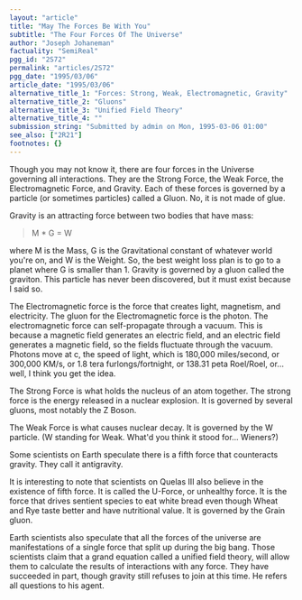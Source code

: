 ```yaml
---
layout: "article"
title: "May The Forces Be With You"
subtitle: "The Four Forces Of The Universe"
author: "Joseph Johaneman"
factuality: "SemiReal"
pgg_id: "2S72"
permalink: "articles/2S72"
pgg_date: "1995/03/06"
article_date: "1995/03/06"
alternative_title_1: "Forces: Strong, Weak, Electromagnetic, Gravity"
alternative_title_2: "Gluons"
alternative_title_3: "Unified Field Theory"
alternative_title_4: ""
submission_string: "Submitted by admin on Mon, 1995-03-06 01:00"
see_also: ["2R21"]
footnotes: {}
---
```

<div>
<p>Though you may not know it, there are four forces in the Universe governing all interactions. They are the Strong Force, the Weak Force, the Electromagnetic Force, and Gravity. Each of these forces is governed by a particle (or sometimes particles) called a Gluon. No, it is not made of glue.</p>
<p>Gravity is an attracting force between two bodies that have mass:</p>
<blockquote>M * G = W</blockquote>
<p>where M is the Mass, G is the Gravitational constant of whatever world you're on, and W is the Weight. So, the best weight loss plan is to go to a planet where G is smaller than 1. Gravity is governed by a gluon called the graviton. This particle has never been discovered, but it must exist because I said so.</p>
<p>The Electromagnetic force is the force that creates light, magnetism, and electricity. The gluon for the Electromagnetic force is the photon. The electromagnetic force can self-propagate through a vacuum. This is because a magnetic field generates an electric field, and an electric field generates a magnetic field, so the fields fluctuate through the vacuum. Photons move at c, the speed of light, which is 180,000 miles/second, or 300,000 KM/s, or 1.8 tera furlongs/fortnight, or 138.31 peta Roel/Roel, or... well, I think you get the idea.</p>
<p>The Strong Force is what holds the nucleus of an atom together. The strong force is the energy released in a nuclear explosion. It is governed by several gluons, most notably the Z Boson.</p>
<p>The Weak Force is what causes nuclear decay. It is governed by the W particle. (W standing for Weak. What'd you think it stood for... Wieners?)</p>
<p>Some scientists on Earth speculate there is a fifth force that counteracts gravity. They call it antigravity.</p>
<p>It is interesting to note that scientists on Quelas III also believe in the existence of fifth force. It is called the U-Force, or unhealthy force. It is the force that drives sentient species to eat white bread even though Wheat and Rye taste better and have nutritional value. It is governed by the Grain gluon.</p>
<p>Earth scientists also speculate that all the forces of the universe are manifestations of a single force that split up during the big bang. Those scientists claim that a grand equation called a unified field theory, will allow them to calculate the results of interactions with any force. They have succeeded in part, though gravity still refuses to join at this time. He refers all questions to his agent.</p>
</div>
